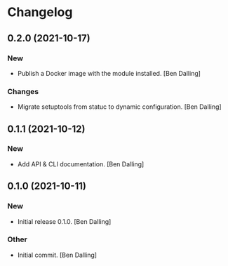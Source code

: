 # Changelog


## 0.2.0 (2021-10-17)

### New

* Publish a Docker image with the module installed. [Ben Dalling]

### Changes

* Migrate setuptools from statuc to dynamic configuration. [Ben Dalling]


## 0.1.1 (2021-10-12)

### New

* Add API & CLI documentation. [Ben Dalling]


## 0.1.0 (2021-10-11)

### New

* Initial release 0.1.0. [Ben Dalling]

### Other

* Initial commit. [Ben Dalling]


